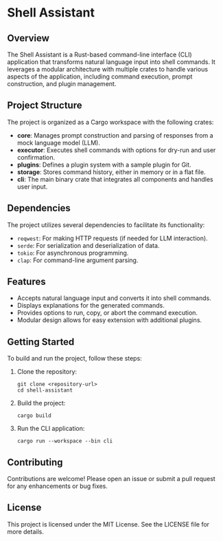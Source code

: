 # Shell Assistant

## Overview
The Shell Assistant is a Rust-based command-line interface (CLI) application that transforms natural language input into shell commands. It leverages a modular architecture with multiple crates to handle various aspects of the application, including command execution, prompt construction, and plugin management.

## Project Structure
The project is organized as a Cargo workspace with the following crates:

- **core**: Manages prompt construction and parsing of responses from a mock language model (LLM).
- **executor**: Executes shell commands with options for dry-run and user confirmation.
- **plugins**: Defines a plugin system with a sample plugin for Git.
- **storage**: Stores command history, either in memory or in a flat file.
- **cli**: The main binary crate that integrates all components and handles user input.

## Dependencies
The project utilizes several dependencies to facilitate its functionality:
- `reqwest`: For making HTTP requests (if needed for LLM interaction).
- `serde`: For serialization and deserialization of data.
- `tokio`: For asynchronous programming.
- `clap`: For command-line argument parsing.

## Features
- Accepts natural language input and converts it into shell commands.
- Displays explanations for the generated commands.
- Provides options to run, copy, or abort the command execution.
- Modular design allows for easy extension with additional plugins.

## Getting Started
To build and run the project, follow these steps:

1. Clone the repository:
   ```
   git clone <repository-url>
   cd shell-assistant
   ```

2. Build the project:
   ```
   cargo build
   ```

3. Run the CLI application:
   ```
   cargo run --workspace --bin cli
   ```

## Contributing
Contributions are welcome! Please open an issue or submit a pull request for any enhancements or bug fixes.

## License
This project is licensed under the MIT License. See the LICENSE file for more details.